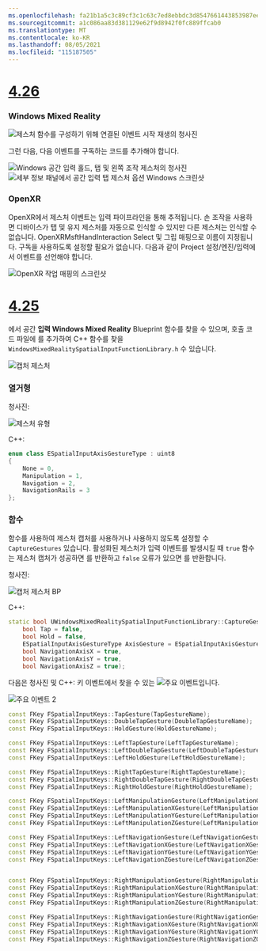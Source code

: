 ```yaml
---
ms.openlocfilehash: fa21b1a5c3c89cf3c1c63c7ed8ebbdc3d8547661443853987ee3713e50c50e5c
ms.sourcegitcommit: a1c086aa83d381129e62f9d8942f0fc889ffcab0
ms.translationtype: MT
ms.contentlocale: ko-KR
ms.lasthandoff: 08/05/2021
ms.locfileid: "115187505"
---
```

# <a name="426"></a>[4.26](#tab/426)

### <a name="windows-mixed-reality"></a>Windows Mixed Reality

![제스처 함수를 구성하기 위해 연결된 이벤트 시작 재생의 청사진](../images/unreal-hand-tracking-img-09.png)

그런 다음, 다음 이벤트를 구독하는 코드를 추가해야 합니다.

![Windows 공간 입력 홀드, 탭 및 왼쪽 조작 제스처의 청사진 ](../images/unreal/key-events.png)
 ![ 세부 정보 패널에서 공간 입력 탭 제스처 옵션 Windows 스크린샷](../images/unreal/key-events2.png)

### <a name="openxr"></a>OpenXR

OpenXR에서 제스처 이벤트는 입력 파이프라인을 통해 추적됩니다. 손 조작을 사용하면 디바이스가 탭 및 유지 제스처를 자동으로 인식할 수 있지만 다른 제스처는 인식할 수 없습니다. OpenXRMsftHandInteraction Select 및 그립 매핑으로 이름이 지정됩니다. 구독을 사용하도록 설정할 필요가 없습니다. 다음과 같이 Project 설정/엔진/입력에서 이벤트를 선언해야 합니다.

![OpenXR 작업 매핑의 스크린샷](../images/unreal-hand-tracking-img-12.png)

# <a name="425"></a>[4.25](#tab/425)

에서 공간 **입력 Windows Mixed Reality** Blueprint 함수를 찾을 수 있으며, 호출 코드 파일에 를 추가하여 C++ 함수를 찾을 `WindowsMixedRealitySpatialInputFunctionLibrary.h` 수 있습니다.

![캡처 제스처](../images/unreal/capture-gestures.png)

### <a name="enum"></a>열거형
<!-- Deprecated
The `ESPatialInputAxisGestureType` enum describes spatial axis gestures and are [fully documented](../../out-of-scope/deprecated/holograms-211.md).
-->
청사진:

![제스처 유형](../images/unreal/gesture-type.png)

C++:
```cpp
enum class ESpatialInputAxisGestureType : uint8
{
    None = 0,
    Manipulation = 1,
    Navigation = 2,
    NavigationRails = 3
};
```

### <a name="function"></a>함수
함수를 사용하여 제스처 캡처를 사용하거나 사용하지 않도록 설정할 수 `CaptureGestures` 있습니다. 활성화된 제스처가 입력 이벤트를 발생시킬 때 `true` 함수는 제스처 캡처가 성공하면 를 반환하고 `false` 오류가 있으면 를 반환합니다.

청사진:

![캡처 제스처 BP](../images/unreal/capture-gestures-bp.png)

C++:
```cpp
static bool UWindowsMixedRealitySpatialInputFunctionLibrary::CaptureGestures(
    bool Tap = false,
    bool Hold = false,
    ESpatialInputAxisGestureType AxisGesture = ESpatialInputAxisGestureType::None,
    bool NavigationAxisX = true,
    bool NavigationAxisY = true,
    bool NavigationAxisZ = true);
```

다음은 청사진 및 C++: 키 이벤트에서 찾을 수 있는 ![ 주요 이벤트입니다.](../images/unreal/key-events.png)

![주요 이벤트 2](../images/unreal/key-events2.png)
```cpp
const FKey FSpatialInputKeys::TapGesture(TapGestureName);
const FKey FSpatialInputKeys::DoubleTapGesture(DoubleTapGestureName);
const FKey FSpatialInputKeys::HoldGesture(HoldGestureName);

const FKey FSpatialInputKeys::LeftTapGesture(LeftTapGestureName);
const FKey FSpatialInputKeys::LeftDoubleTapGesture(LeftDoubleTapGestureName);
const FKey FSpatialInputKeys::LeftHoldGesture(LeftHoldGestureName);

const FKey FSpatialInputKeys::RightTapGesture(RightTapGestureName);
const FKey FSpatialInputKeys::RightDoubleTapGesture(RightDoubleTapGestureName);
const FKey FSpatialInputKeys::RightHoldGesture(RightHoldGestureName);

const FKey FSpatialInputKeys::LeftManipulationGesture(LeftManipulationGestureName);
const FKey FSpatialInputKeys::LeftManipulationXGesture(LeftManipulationXGestureName);
const FKey FSpatialInputKeys::LeftManipulationYGesture(LeftManipulationYGestureName);
const FKey FSpatialInputKeys::LeftManipulationZGesture(LeftManipulationZGestureName);

const FKey FSpatialInputKeys::LeftNavigationGesture(LeftNavigationGestureName);
const FKey FSpatialInputKeys::LeftNavigationXGesture(LeftNavigationXGestureName);
const FKey FSpatialInputKeys::LeftNavigationYGesture(LeftNavigationYGestureName);
const FKey FSpatialInputKeys::LeftNavigationZGesture(LeftNavigationZGestureName);


const FKey FSpatialInputKeys::RightManipulationGesture(RightManipulationGestureName);
const FKey FSpatialInputKeys::RightManipulationXGesture(RightManipulationXGestureName);
const FKey FSpatialInputKeys::RightManipulationYGesture(RightManipulationYGestureName);
const FKey FSpatialInputKeys::RightManipulationZGesture(RightManipulationZGestureName);

const FKey FSpatialInputKeys::RightNavigationGesture(RightNavigationGestureName);
const FKey FSpatialInputKeys::RightNavigationXGesture(RightNavigationXGestureName);
const FKey FSpatialInputKeys::RightNavigationYGesture(RightNavigationYGestureName);
const FKey FSpatialInputKeys::RightNavigationZGesture(RightNavigationZGestureName);
```

